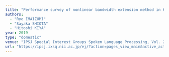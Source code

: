 ```yaml
---
title: "Performance survey of nonlinear bandwidth extension method in HMM and end-to-end speech recognition"
authors:
  - "Ryo IMAIZUMI"
  - "Sayaka SHIOTA"
  - "Hitoshi KIYA"
year: 2019
type: "domestic"
venue: "IPSJ Special Interest Groups Spoken Language Processing, Vol. 2019-SLP-129, No. 6, pp. 1-5, Kyoto, Japan, 2019-10-04."
url: "https://ipsj.ixsq.nii.ac.jp/ej/?action=pages_view_main&active_action=repository_view_main_item_detail&item_id=199669&item_no=1&page_id=13&block_id=8"
---
```

